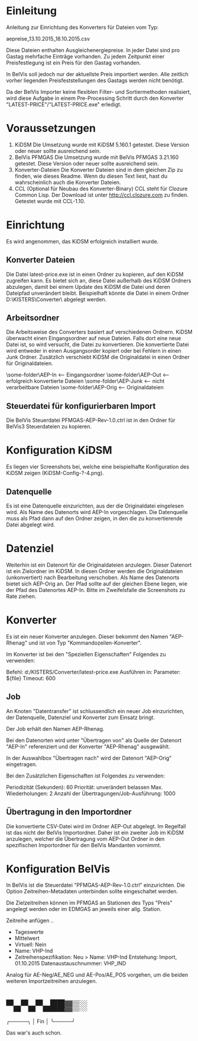 # Einleitung

Anleitung zur Einrichtung des Konverters für Dateien vom Typ:

aepreise_13.10.2015_18.10.2015.csv

Diese Dateien enthalten Ausgleichenergiepreise.  In jeder Datei sind
pro Gastag mehrfache Einträge vorhanden.  Zu jedem Zeitpunkt einer
Preisfestlegung ist ein Preis für den Gastag vorhanden.

In BelVis soll jedoch nur der aktuellste Preis importiert werden.
Alle zeitlich vorher liegenden Preisfeststellungen des Gastags werden
nicht benötigt.

Da der BelVis Importer keine flexiblen Filter- und Sortiermethoden
realisiert, wird diese Aufgabe in einem Pre-Processing Schritt durch
den Konverter "LATEST-PRICE"/"LATEST-PRICE.exe" erledigt.



# Voraussetzungen

1. KiDSM
   Die Umsetzung wurde mit KiDSM 5.160.1 getestet.  Diese Version oder
   neuer sollte ausreichend sein.
2. BelVis PFMGAS
   Die Umsetzung wurde mit BelVis PFMGAS 3.21.160 getestet.  Diese
   Version oder neuer sollte ausreichend sein.
3. Konverter-Dateien
   Die Konverter Dateien sind in dem gleichen Zip zu finden, wie
   dieses Readme.  Wenn du diesen Text liest, hast du wahrscheinlich
   auch die Konverter Dateien.
4. CCL (Optional für Neubau des Konverter-Binary)
   CCL steht für Clozure Common Lisp.  Der Download ist unter
   http://ccl.clozure.com
   zu finden.  Getestet wurde mit CCL-1.10.



# Einrichtung

Es wird angenommen, das KiDSM erfolgreich installiert wurde.


## Konverter Dateien

Die Datei latest-price.exe ist in einen Ordner zu kopieren, auf den
KiDSM zugreifen kann.  Es bietet sich an, diese Datei außerhalb des
KiDSM Ordners abzulegen, damit bei einem Update des KiDSM die Datei
und deren Dateipfad unverändert bleibt.  Beispielhaft könnte die Datei
in einem Ordner D:\KISTERS\Converter\ abgelegt werden.


## Arbeitsordner

Die Arbeitsweise des Converters basiert auf verschiedenen Ordnern.
KiDSM überwacht einen Eingangsordner auf neue Dateien.  Falls dort
eine neue Datei ist, so wird versucht, die Datei zu konvertieren.
Die konvertierte Datei wird entweder in einen Ausgangsorder kopiert
oder bei Fehlern in einen Junk Ordner.  Zusätzlich verschiebt KiDSM
die Originaldatei in einen Ordner für Originaldateien.

  \some-folder\AEP-In    <-- Eingangsordner
  \some-folder\AEP-Out   <-- erfolgreich konvertierte Dateien
  \some-folder\AEP-Junk  <-- nicht verarbeitbare Dateien
  \some-folder\AEP-Orig  <-- Originaldateien


## Steuerdatei für konfigurierbaren Import
Die BelVis Steuerdatei PFMGAS-AEP-Rev-1.0.ctrl ist in den Ordner für
BelVis3 Steuerdateien zu kopieren.



# Konfiguration KiDSM

Es liegen vier Screenshots bei, welche eine beispielhafte
Konfiguration des KiDSM zeigen (KiDSM-Config-?-4.png).

## Datenquelle

Es ist eine Datenquelle einzurichten, aus der die Originaldatei
eingelesen wird.  Als Name des Datenorts wird AEP-In vorgeschlagen.
Die Datenquelle muss als Pfad dann auf den Ordner zeigen, in den die
zu konvertierende Datei abgelegt wird.

# Datenziel

Weiterhin ist ein Datenort für die Originaldateien anzulegen.  Dieser
Datenort ist ein Zielordner im KiDSM.  In diesen Ordner werden die
Originaldateien (unkonvertiert) nach Bearbeitung verschoben.  Als Name
des Datenorts bietet sich AEP-Orig an.  Der Pfad sollte auf der
gleichen Ebene liegen, wie der Pfad des Datenortes AEP-In.  Bitte im
Zweifelsfalle die Screenshots zu Rate ziehen.

# Konverter
Es ist ein neuer Konverter anzulegen.  Dieser bekommt den Namen
"AEP-Rhenag" und ist von Typ "Kommandozeilen-Konverter".

Im Konverter ist bei den "Speziellen Eigenschaften" Folgendes zu
verwenden:

  Befehl:       d:/KISTERS/Converter/latest-price.exe
  Ausführen in:
  Parameter:    ${file}
  Timeout:      600


## Job

An Knoten "Datentransfer" ist schlussendlich ein neuer Job
einzurichten, der Datenquelle, Datenziel und Konverter zum Einsatz
bringt. 

Der Job erhält den Namen AEP-Rhenag.

Bei den Datenorten wird unter "Übertragen von" als Quelle der Datenort
"AEP-In" referenziert und der Konverter "AEP-Rhenag" ausgewählt.

In der Auswahlbox "Übertragen nach" wird der Datenort "AEP-Orig"
eingetragen.

Bei den Zusätzlichen Eigenschaften ist Folgendes zu verwenden:

  Periodizität (Sekunden):                 60
  Priorität:                               unverändert belassen
  Max. Wiederholungen:                     2
  Anzahl der Übertragungen/Job-Ausführung: 1000


## Übertragung in den Importordner

Die konvertierte CSV-Datei wird im Ordner AEP-Out abgelegt.  Im
Regelfall ist das nicht der BelVis Importordner.  Daher ist ein
zweiter Job im KiDSM anzulegen, welcher die Übertragung vom AEP-Out
Ordner in den spezifischen Importordner für den BelVis Mandanten
vornimmt. 



# Konfiguration BelVis

In BelVis ist die Steuerdatei "PFMGAS-AEP-Rev-1.0.ctrl" einzurichten.
Die Option Zeitreihen-Metadaten unterbinden sollte eingeschaltet
werden.

Die Zielzeitreihen können im PFMGAS an Stationen des Typs "Preis"
angelegt werden oder im EDMGAS an jeweils einer allg. Station.

Zeitreihe anfügen ..
- Tageswerte
- Mittelwert
- Virtuell: Nein
- Name: VHP-Ind
- Zeitreihenspezifikation: Neu > Name: VHP-Ind
Entstehung: Import, 01.10.2015
Datenaustauschnummer: VHP_IND

Analog für AE-Neg/AE_NEG und AE-Pos/AE_POS vorgehen, um die beiden
weiteren Importzeitreihen anzulegen.



# ▀▄▀▄▀▄██▓▒░

  ╭─────╮
  │ Fin │
  ╰─────╯

Das war's auch schon.

